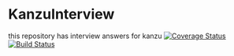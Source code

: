 # KanzuInterview
this repository has interview answers for kanzu
[![Coverage Status](https://coveralls.io/repos/github/shamim2019/KanzuInterview/badge.svg?branch=work)](https://coveralls.io/github/shamim2019/KanzuInterview?branch=work)
[![Build Status](https://travis-ci.org/shamim2019/KanzuInterview.svg?branch=work)](https://travis-ci.org/shamim2019/KanzuInterview)

